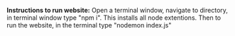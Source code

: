 **Instructions to run website:** Open a terminal window, navigate to directory, in terminal window type "npm i". This installs all node extentions. Then to run the website, in the terminal type "nodemon index.js"
